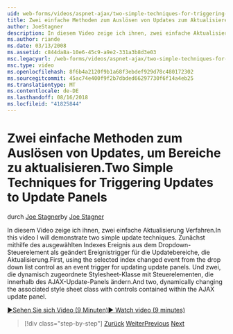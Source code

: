 ```yaml
---
uid: web-forms/videos/aspnet-ajax/two-simple-techniques-for-triggering-updates-to-update-panels
title: Zwei einfache Methoden zum Auslösen von Updates zum Aktualisieren von Bereichen | Microsoft-Dokumentation
author: JoeStagner
description: In diesem Video zeige ich ihnen, zwei einfache Aktualisierung Verfahren. Zunächst mithilfe des ausgewählten Indexes Ereignis aus dem Dropdown-Steuerelement als geändert ein Ereignis Trigonom....
ms.author: riande
ms.date: 03/13/2008
ms.assetid: c844da8a-10e6-45c9-a9e2-331a3b8d3e03
msc.legacyurl: /web-forms/videos/aspnet-ajax/two-simple-techniques-for-triggering-updates-to-update-panels
msc.type: video
ms.openlocfilehash: 8f6b4a2120f9b1a68f3ebdef929d78c480172302
ms.sourcegitcommit: 45ac74e400f9f2b7dbded66297730f6f14a4eb25
ms.translationtype: MT
ms.contentlocale: de-DE
ms.lasthandoff: 08/16/2018
ms.locfileid: "41825844"
---
```

<a name="two-simple-techniques-for-triggering-updates-to-update-panels"></a><span data-ttu-id="38501-104">Zwei einfache Methoden zum Auslösen von Updates, um Bereiche zu aktualisieren.</span><span class="sxs-lookup"><span data-stu-id="38501-104">Two Simple Techniques for Triggering Updates to Update Panels</span></span>
====================
<span data-ttu-id="38501-105">durch [Joe Stagner](https://github.com/JoeStagner)</span><span class="sxs-lookup"><span data-stu-id="38501-105">by [Joe Stagner](https://github.com/JoeStagner)</span></span>

<span data-ttu-id="38501-106">In diesem Video zeige ich ihnen, zwei einfache Aktualisierung Verfahren.</span><span class="sxs-lookup"><span data-stu-id="38501-106">In this video I will demonstrate two simple update techniques.</span></span> <span data-ttu-id="38501-107">Zunächst mithilfe des ausgewählten Indexes Ereignis aus dem Dropdown-Steuerelement als geändert Ereignistrigger für die Updatebereiche, die Aktualisierung.</span><span class="sxs-lookup"><span data-stu-id="38501-107">First, using the selected index changed event from the drop down list control as an event trigger for updating update panels.</span></span> <span data-ttu-id="38501-108">Und zwei, die dynamisch zugeordnete Stylesheet-Klasse mit Steuerelementen, die innerhalb des AJAX-Update-Panels ändern.</span><span class="sxs-lookup"><span data-stu-id="38501-108">And two, dynamically changing the associated style sheet class with controls contained within the AJAX update panel.</span></span>

[<span data-ttu-id="38501-109">&#9654;Sehen Sie sich Video (9 Minuten)</span><span class="sxs-lookup"><span data-stu-id="38501-109">&#9654; Watch video (9 minutes)</span></span>](https://channel9.msdn.com/Blogs/ASP-NET-Site-Videos/two-simple-techniques-for-triggering-updates-to-update-panels)

> [!div class="step-by-step"]
> <span data-ttu-id="38501-110">[Zurück](how-do-i-retrieve-values-from-server-side-ajax-controls.md)
> [Weiter](use-aspnet-ajax-cascading-drop-down-control-to-access-a-database.md)</span><span class="sxs-lookup"><span data-stu-id="38501-110">[Previous](how-do-i-retrieve-values-from-server-side-ajax-controls.md)
[Next](use-aspnet-ajax-cascading-drop-down-control-to-access-a-database.md)</span></span>
